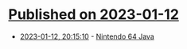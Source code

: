 # [Published on 2023-01-12](index.md)

* [2023-01-12, 20:15:10](https://news.ycombinator.com/item?id=34359656) - [Nintendo 64 Java](https://www.mikekohn.net/micro/nintendo64_java.php)
